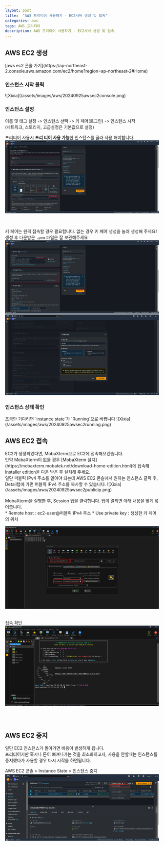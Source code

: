 ```yaml
---
layout: post
title:  "AWS 프리티어 사용하기 - EC2서버 생성 및 접속"
categories: aws
tags: AWS_프리티어
description: AWS 프리티어 사용하기 - EC2서버 생성 및 접속
---
```


<h2>
    <span class = "jjw_h2_style">AWS EC2 생성</span>
</h2>
[aws ec2 콘솔 가기](https://ap-northeast-2.console.aws.amazon.com/ec2/home?region=ap-northeast-2#Home)
<br>


<h3>인스턴스 시작 클릭</h3>
![Xixia](/assets/images/aws/20240925awsec2console.png)

<br>

<h3>인스턴스 설정</h3>
이름 및 태그 설정 -> 인스턴스 선택 -> 키 페어(로그인) -> 인스턴스 시작
<br> (네트워크, 스토리지, 고급설정은 기본값으로 설정)
<br>

프리티어 사용시 **프리 티어 사용 가능**한 인스턴스를 골라 사용 해야합니다.
![Xixia](/assets/images/aws/20240925awscrearte1.png)

<br>

키 페어는 원격 접속할 경우 필요합니다. 없는 경우 키 페어 생성을 눌러 생성해 주세요! <br>
생성 후 다운받은 `.pem` 파일은 잘 보관해주세요
![Xixia](/assets/images/aws/20240925awscrearte2.png)
![Xixia](/assets/images/aws/20240925awskeypair.png)


<h3>인스턴스 상태 확인</h3>
조금만 기다리면 `instance state`가 `Running`으로 바뀝니다
![Xixia](/assets/images/aws/20240925awsec2running.png)


<h2>
    <span class = "jjw_h2_style">AWS EC2 접속</span>
</h2>
EC2가 생성되었다면, MobaXterm으로 EC2에 접속해보겠습니다. <br>
만약 MobaXterm이 없을 경우 [MobaXterm 설치](https://mobaxterm.mobatek.net/download-home-edition.html)에 접속해 Installer edition을 다운 받은 후 설치해 주세요.

<br>
일단 퍼블릭 IPv4 주소를 알아야 되는데 AWS EC2 콘솔에서 원하는 인스턴스 클릭 후,<br>
Detail탭에 가면 퍼블릭 IPv4 주소를 복사할 수 있습니다.
![Xixia](/assets/images/aws/20240925awsec2publicip.png)
<br>
<br>
MobaXterm을 실행한 후, Session 탭을 클릭합니다. 탭이 열리면 아래 내용을 맞게 넣어줍니다. <br>
* Remote host : ec2-user@퍼블릭 IPv4 주소
* Use private key : 생성한 키 페어의 위치 

![Xixia](/assets/images/aws/20240925awsec2xterm.png)
<br>
<br>

접속 확인
![Xixia](/assets/images/aws/20240925awsec2connect.png)

<br>
<br>

<h2>
    <span class = "jjw_h2_style">AWS EC2 중지</span>
</h2>
일단 EC2 인스턴스가 돌아가면 비용이 발생하게 됩니다. <br>
프리티어지만 혹시나 돈이 빠져나가는 것을 최소화하고자, 사용을 안할때는 인스턴스를 중지했다가 사용할 경우 다시 시작을 하면됩니다.

AWS EC2 콘솔 > Instance State > 인스턴스 중지
![Xixia](/assets/images/aws/20240925awsec2stop.png)
